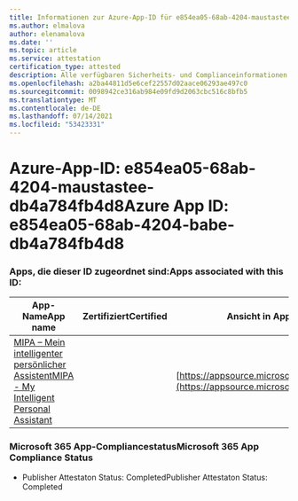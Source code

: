 ```yaml
---
title: Informationen zur Azure-App-ID für e854ea05-68ab-4204-maustastee-db4a784fb4d8
ms.author: elmalova
author: elenamalova
ms.date: ''
ms.topic: article
ms.service: attestation
certification_type: attested
description: Alle verfügbaren Sicherheits- und Complianceinformationen für e854ea05-68ab-4204-maustastee-db4a784fb4d8.
ms.openlocfilehash: a2ba44811d5e6cef22557d02aace06293ae497c0
ms.sourcegitcommit: 0098942ce316ab984e09fd9d2063cbc516c8bfb5
ms.translationtype: MT
ms.contentlocale: de-DE
ms.lasthandoff: 07/14/2021
ms.locfileid: "53423331"
---
```

# <a name="azure-app-id-e854ea05-68ab-4204-babe-db4a784fb4d8"></a><span data-ttu-id="66a12-103">Azure-App-ID: e854ea05-68ab-4204-maustastee-db4a784fb4d8</span><span class="sxs-lookup"><span data-stu-id="66a12-103">Azure App ID: e854ea05-68ab-4204-babe-db4a784fb4d8</span></span>


### <a name="apps-associated-with-this-id"></a><span data-ttu-id="66a12-104">Apps, die dieser ID zugeordnet sind:</span><span class="sxs-lookup"><span data-stu-id="66a12-104">Apps associated with this ID:</span></span>
| <span data-ttu-id="66a12-105">**App-Name**</span><span class="sxs-lookup"><span data-stu-id="66a12-105">**App name**</span></span> | <span data-ttu-id="66a12-106">**Zertifiziert**</span><span class="sxs-lookup"><span data-stu-id="66a12-106">**Certified**</span></span> | <span data-ttu-id="66a12-107">**Ansicht in AppSource**</span><span class="sxs-lookup"><span data-stu-id="66a12-107">**View in AppSource**</span></span> |
|-|-|-|
| [<span data-ttu-id="66a12-108">MIPA – Mein intelligenter persönlicher Assistent</span><span class="sxs-lookup"><span data-stu-id="66a12-108">MIPA - My Intelligent Personal Assistant</span></span>](https://docs.microsoft.com/en-us/microsoft-365-app-certification/forward/17859280.mipa) |  | [https://appsource.microsoft.com/product/office/17859280.mipa](https://appsource.microsoft.com/product/office/17859280.mipa) |

### <a name="microsoft-365-app-compliance-status"></a><span data-ttu-id="66a12-109">Microsoft 365 App-Compliancestatus</span><span class="sxs-lookup"><span data-stu-id="66a12-109">Microsoft 365 App Compliance Status</span></span>
- <span data-ttu-id="66a12-110">Publisher Attestaton Status: Completed</span><span class="sxs-lookup"><span data-stu-id="66a12-110">Publisher Attestaton Status: Completed</span></span>
